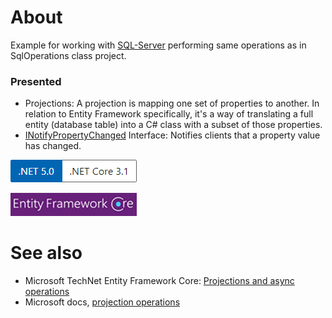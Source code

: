 ﻿# About

Example for working with [SQL-Server](https://docs.microsoft.com/en-us/sql/?view=sql-server-ver15) performing same operations as in SqlOperations class project.

### Presented

- Projections: A projection is mapping one set of properties to another. In relation to Entity Framework specifically, it's a way of translating a full entity (database table) into a C# class with a subset of those properties. 
- [INotifyPropertyChanged](https://docs.microsoft.com/en-us/dotnet/api/system.componentmodel.inotifypropertychanged?view=net-5.0) Interface: Notifies clients that a property value has changed.


![versions](../assets/Versions.png)

![ef](../assets/efcore.png)



# See also

- Microsoft TechNet Entity Framework Core: [Projections and async operations](https://social.technet.microsoft.com/wiki/contents/articles/53881.entity-framework-core-3-projections.aspx)
- Microsoft docs, [projection operations](https://docs.microsoft.com/en-us/dotnet/csharp/programming-guide/concepts/linq/projection-operations)

